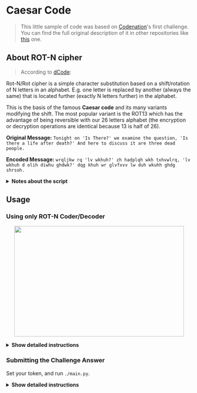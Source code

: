# Caesar Code
> This little sample of code  was based on [Codenation](https://www.codenation.dev/)'s first challenge. You can find the full original description of it in other repositories like [this](https://github.com/Collumbus/CodeNation-Desafio-AceleraDev-Stone-2020) one.

## About ROT-N cipher
> According to [dCode](https://www.dcode.fr/rot-cipher):

Rot-N/Rot cipher is a simple character substitution based on a shift/rotation of N letters in an alphabet. E.g. one letter is replaced by another (always the same) that is located further (exactly N letters further) in the alphabet.

This is the basis of the famous **Caesar code** and its many variants modifying the shift. The most popular variant is the ROT13 which has the advantage of being reversible with our 26 letters alphabet (the encryption or decryption operations are identical because 13 is half of 26).

 **Original Message:** `Tonight on 'Is There?' we examine the question, 'Is there a life after death?' And here to discuss it are three dead people.`
   
 **Encoded Message:** `wrqljkw rq 'lv wkhuh?' zh hadplqh wkh txhvwlrq, 'lv wkhuh d olih diwhu ghdwk?' dqg khuh wr glvfxvv lw duh wkuhh ghdg shrsoh.`

<details><summary><b>Notes about the script</b></summary>

* Python version 3.6.
* Requires [requests](https://requests.readthedocs.io/en/master/user/install/#install) to request and submit the `answer.json` file.
* All letters are going to be converted to lowercase.
* Numbers and ponctuation remain the same.
   
</details>

## Usage

### Using only ROT-N Coder/Decoder

<p align="center">
    <img width="460" height="300" src="https://media.giphy.com/media/eNLt7NG0xMe4WP5RlR/giphy.gif">
</p>

<details><summary><b>Show detailed instructions</b></summary>

1. Run `coder_decoder.py` with the option `code` or the option `decode` and the message (between quotes).
```console
foo@bar:~$ python3 coder_decoder.py decode "bqa jcb i akzibkp."
```
2. The default number of rotations is 3 (Caesar code), but you can set another number with the option `-r`.
```console
foo@bar:~$ python3 coder_decoder.py decode "bqa jcb i akzibkp." -r 8
```
3. Get your encoded or decoded message:
```console
tis but a scratch.
```

</details>

### Submitting the Challenge Answer
Set your token, and run `./main.py`.

<details><summary><b>Show detailed instructions</b></summary>
  
1. In the `main.py` file, past your token:
```python
token = 'MYTOKEN123' #PAST your token here
```
2. Run the `main.py` file:
```console
foo@bar:~$ python3 main.py
```
3. Receive your score:
```
OK: {score: 100}
```

</details>

   
